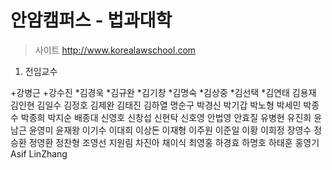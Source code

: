 # 안암캠퍼스 - 법과대학
>사이트 http://www.korealawschool.com

1. 전임교수 <br />

+강병근 
+강수진 
*김경욱 
*김규완 *김기창 *김명숙 *김상중 *김선택 *김연태 김용재 김인현 김일수 김정호 김제완 김태진 김하열 명순구 박경신 박기갑 박노형 박세민 박종수 박종희 박지순 배종대 신영호 신창섭 신현탁 신호영 안법영 안효질 유병현 유진희 윤남근 윤영미 윤재왕 이기수 이대희 이상돈 이재형 이주원 이준일 이황 이희정 장영수 정승환 정영환 정찬형 조영선 지원림 차진아 채이식 최영홍 하경효 하명호 하태훈 홍영기 Asif LinZhang


